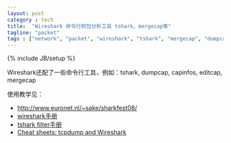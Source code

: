 ```yaml
---
layout: post
category : tech
title:  "Wireshark 命令行抓包分析工具 tshark、mergecap等"
tagline: "packet"
tags : ["network", "packet", "wireshark", "tshark", "mergecap", "dumpcap", "capinfos", "editcap"] 
---
```

{% include JB/setup %}

Wireshark还配了一些命令行工具，例如：tshark, dumpcap, capinfos, editcap, mergecap

使用教学见：
- http://www.euronet.nl/~sake/sharkfest08/
- [wireshark手册](http://www.wireshark.org/docs/man-pages/)
- [tshark filter手册](http://www.wireshark.org/docs/dfref/)
- [Cheat sheets: tcpdump and Wireshark](http://packetlife.net/blog/2008/oct/18/cheat-sheets-tcpdump-and-wireshark/)
